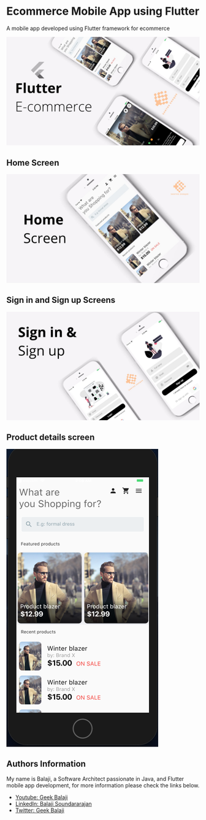 # Ecommerce Mobile App using Flutter 
A mobile app developed using Flutter framework for ecommerce 

<img src="images/flutter_ecommerce.jpg">

## Home Screen
<img src="images/home.jpg">

## Sign in and Sign up Screens
<img src="images/sign.jpg">

## Product details screen
<img src="images/img2.png">

## Authors Information
My name is Balaji, a Software Architect passionate in Java, and Flutter mobile app development, for more information please check the links below.

- [Youtube: Geek Balaji](https://www.youtube.com/channel/UCpQ6HYqozGCrSrJxT580tIQ)
- [LinkedIn: Balaji Soundararajan](https://www.linkedin.com/in/balaji-s-91820715)
- [Twitter: Geek Balaji](https://twitter.com/geekbalaji)
